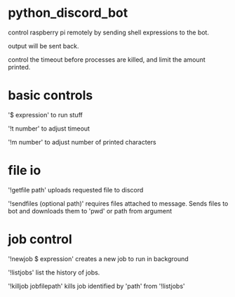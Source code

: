 # python_discord_bot

control raspberry pi remotely by sending shell expressions to the bot.

output will be sent back.

control the timeout before processes are killed, and limit the amount printed.

# basic controls

'$ expression' to run stuff

'!t number' to adjust timeout

'!m number' to adjust number of printed characters

# file io

'!getfile path' uploads requested file to discord

'!sendfiles (optional path)' requires files attached to message.
Sends files to bot and downloads them to 'pwd' or path from argument

# job control

'!newjob $ expression' creates a new job to run in background

'!listjobs' list the history of jobs.

'!killjob jobfilepath' kills job identified by 'path' from '!listjobs'
